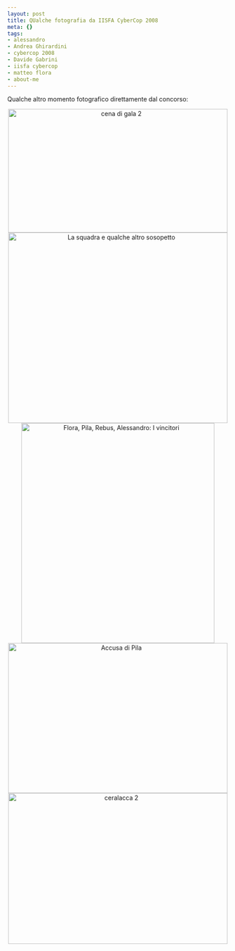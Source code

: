 ```yaml
--- 
layout: post
title: QUalche fotografia da IISFA CyberCop 2008
meta: {}
tags: 
- alessandro
- Andrea Ghirardini
- cybercop 2008
- Davide Gabrini
- iisfa cybercop
- matteo flora
- about-me
---
```

Qualche altro momento fotografico direttamente dal concorso:  
  
<center>
<a href="http://www.flickr.com/photos/lastknight/2430070813/" class="tt-flickr tt-flickr-Medium"><img src="http://farm3.static.flickr.com/2021/2430070813_35aa8419bd.jpg" alt="cena di gala 2" width="500" height="281" border="0" /></a>   
<a href="http://www.flickr.com/photos/lastknight/2430882238/" class="tt-flickr tt-flickr-Medium"><img src="http://farm4.static.flickr.com/3078/2430882238_620ea9a430.jpg" alt="La squadra e qualche altro sosopetto" width="500" height="433" border="0" /></a>  
<a href="http://www.flickr.com/photos/lastknight/2430882230/" class="tt-flickr tt-flickr-Medium"><img src="http://farm3.static.flickr.com/2268/2430882230_0018569436.jpg" alt="Flora, Pila, Rebus, Alessandro: I vincitori" width="440" height="500" border="0" /></a>   
<a href="http://www.flickr.com/photos/lastknight/2430070817/" class="tt-flickr tt-flickr-Medium"><img src="http://farm4.static.flickr.com/3179/2430070817_d70341900e.jpg" alt="Accusa di Pila" width="500" height="341" border="0" /></a> 
<a href="http://www.flickr.com/photos/lastknight/2430070807/" class="tt-flickr tt-flickr-Medium"><img src="http://farm3.static.flickr.com/2162/2430070807_4b740cf6ba.jpg" alt="ceralacca 2" width="500" height="343" border="0" /></a> 
</center>  
  
 
